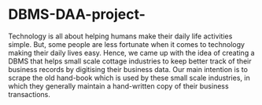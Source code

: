 # DBMS-DAA-project-
Technology is all about helping humans make their daily life activities simple. But, some people
are less fortunate when it comes to technology making their daily lives easy. Hence, we came
up with the idea of creating a DBMS that helps small scale cottage industries to keep better
track of their business records by digitising their business data. Our main intention is to scrape
the old hand-book which is used by these small scale industries, in which they generally
maintain a hand-written copy of their business transactions.
